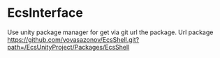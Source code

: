 # EcsInterface
 
Use unity package manager for get via git url the package. 
Url package https://github.com/vovasazonov/EcsShell.git?path=/EcsUnityProject/Packages/EcsShell
